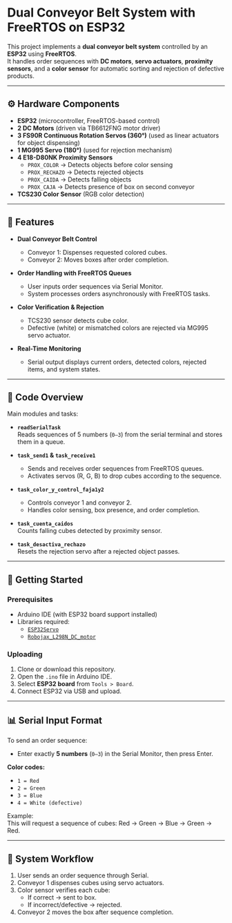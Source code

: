 # Dual Conveyor Belt System with FreeRTOS on ESP32

This project implements a **dual conveyor belt system** controlled by an **ESP32** using **FreeRTOS**.  
It handles order sequences with **DC motors**, **servo actuators**, **proximity sensors**, and a **color sensor** for automatic sorting and rejection of defective products.  

---

## ⚙️ Hardware Components

- **ESP32** (microcontroller, FreeRTOS-based control)  
- **2 DC Motors** (driven via TB6612FNG motor driver)  
- **3 FS90R Continuous Rotation Servos (360°)** (used as linear actuators for object dispensing)  
- **1 MG995 Servo (180°)** (used for rejection mechanism)  
- **4 E18-D80NK Proximity Sensors**  
  - `PROX_COLOR` → Detects objects before color sensing  
  - `PROX_RECHAZO` → Detects rejected objects  
  - `PROX_CAIDA` → Detects falling objects  
  - `PROX_CAJA` → Detects presence of box on second conveyor  
- **TCS230 Color Sensor** (RGB color detection)  

---

## 🧩 Features

- **Dual Conveyor Belt Control**  
  - Conveyor 1: Dispenses requested colored cubes.  
  - Conveyor 2: Moves boxes after order completion.  

- **Order Handling with FreeRTOS Queues**  
  - User inputs order sequences via Serial Monitor.  
  - System processes orders asynchronously with FreeRTOS tasks.  

- **Color Verification & Rejection**  
  - TCS230 sensor detects cube color.  
  - Defective (white) or mismatched colors are rejected via MG995 servo actuator.  

- **Real-Time Monitoring**  
  - Serial output displays current orders, detected colors, rejected items, and system states.  

---

## 📂 Code Overview

Main modules and tasks:

- **`readSerialTask`**  
  Reads sequences of 5 numbers (`0–3`) from the serial terminal and stores them in a queue.  

- **`task_send1` & `task_receive1`**  
  - Sends and receives order sequences from FreeRTOS queues.  
  - Activates servos (R, G, B) to drop cubes according to the sequence.  

- **`task_color_y_control_faja1y2`**  
  - Controls conveyor 1 and conveyor 2.  
  - Handles color sensing, box presence, and order completion.  

- **`task_cuenta_caidos`**  
  Counts falling cubes detected by proximity sensor.  

- **`task_desactiva_rechazo`**  
  Resets the rejection servo after a rejected object passes.  

---

## 🚀 Getting Started

### Prerequisites
- Arduino IDE (with ESP32 board support installed)  
- Libraries required:
  - [`ESP32Servo`](https://github.com/madhephaestus/ESP32Servo)  
  - [`Robojax_L298N_DC_motor`](https://github.com/robojax/Robojax-L298N-DC-motor)  

### Uploading
1. Clone or download this repository.  
2. Open the `.ino` file in Arduino IDE.  
3. Select **ESP32 board** from `Tools > Board`.  
4. Connect ESP32 via USB and upload.  

---

## 📊 Serial Input Format

To send an order sequence:  
- Enter exactly **5 numbers** (`0–3`) in the Serial Monitor, then press Enter.  

**Color codes:**  
- `1 = Red`  
- `2 = Green`  
- `3 = Blue`  
- `4 = White (defective)`  

Example:  
This will request a sequence of cubes: Red → Green → Blue → Green → Red.  

---

## 📡 System Workflow

1. User sends an order sequence through Serial.  
2. Conveyor 1 dispenses cubes using servo actuators.  
3. Color sensor verifies each cube:  
   - If correct → sent to box.  
   - If incorrect/defective → rejected.  
4. Conveyor 2 moves the box after sequence completion.  



